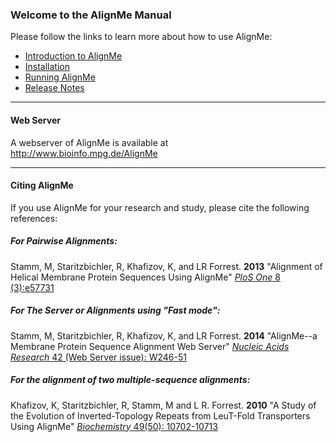 ### Welcome to the AlignMe Manual

Please follow the links to learn more about how to use AlignMe:
- [Introduction to AlignMe](Intro.md)
- [Installation](Install.md)
- [Running AlignMe](Running.md)
- [Release Notes](Release_Notes.md)

---

#### Web Server
A webserver of AlignMe is available at  
<http://www.bioinfo.mpg.de/AlignMe>

---

#### Citing AlignMe
If you use AlignMe for your research and study, please cite the following references:  

##### For Pairwise Alignments:  
Stamm, M, Staritzbichler, R, Khafizov, K, and LR Forrest. **2013** "Alignment of Helical Membrane Protein Sequences Using AlignMe" [*PloS One* 8 (3):e57731](https://doi.org/10.1371/journal.pone.0057731)

##### For The Server or Alignments using "Fast mode":  
Stamm, M, Staritzbichler, R, Khafizov, K, and LR Forrest. **2014** "AlignMe\--a Membrane Protein Sequence Alignment Web Server" [*Nucleic Acids Research* 42 (Web Server issue): W246-51](https://doi.org/10.1093/nar/gku291)

##### For the alignment of two multiple-sequence alignments:  
Khafizov, K, Staritzbichler, R, Stamm, M and L R. Forrest. **2010** "A Study of the Evolution of Inverted-Topology Repeats from LeuT-Fold Transporters Using AlignMe" [*Biochemistry* 49(50): 10702-10713](https://doi.org/10.1021/bi101256x)
